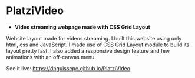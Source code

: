 # PlatziVideo

* **Video streaming webpage made with CSS Grid Layout**

Website layout made for videos streaming. I built this website using only html, css and JavaScript. I made use of CSS Grid Layout module to build its layout pretty fast. I also added a responsive design feature and few animations with an off-canvas menu.

See it live: https://dhguissepe.github.io/PlatziVideo
